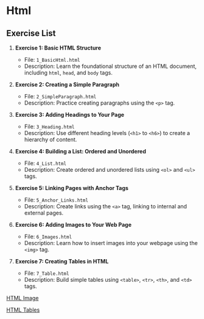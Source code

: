# Html

## Exercise List

1. **Exercise 1: Basic HTML Structure**
   - File: `1_BasicHtml.html`
   - Description: Learn the foundational structure of an HTML document, including `html`, `head`, and `body` tags.

2. **Exercise 2: Creating a Simple Paragraph**
   - File: `2_SimpleParagraph.html`
   - Description: Practice creating paragraphs using the `<p>` tag.

3. **Exercise 3: Adding Headings to Your Page**
   - File: `3_Heading.html`
   - Description: Use different heading levels (`<h1>` to `<h6>`) to create a hierarchy of content.

4. **Exercise 4: Building a List: Ordered and Unordered**
   - File: `4_List.html`
   - Description: Create ordered and unordered lists using `<ol>` and `<ul>` tags.

5. **Exercise 5: Linking Pages with Anchor Tags**
   - File: `5_Anchor_Links.html`
   - Description: Create links using the `<a>` tag, linking to internal and external pages.

6. **Exercise 6: Adding Images to Your Web Page**
   - File: `6_Images.html`
   - Description: Learn how to insert images into your webpage using the `<img>` tag.

6. **Exercise 7: Creating Tables in HTML**
   - File: `7_Table.html`
   - Description: Build simple tables using `<table>`, `<tr>`, `<th>`, and `<td>` tags.


[HTML Image](./8_Image.html)

[HTML Tables](./9_Tables.html)